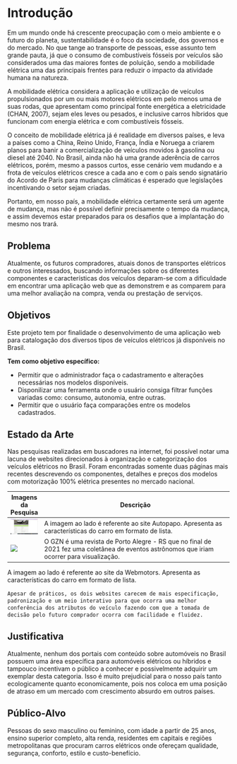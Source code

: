 # Introdução

Em um mundo onde há crescente preocupação com o meio ambiente e o futuro do planeta, sustentabilidade é o foco da sociedade, dos governos e do mercado. No que tange ao transporte de pessoas, esse assunto tem grande pauta, já que o consumo de combustíveis fósseis por veículos são considerados uma das maiores fontes de poluição, sendo a mobilidade elétrica uma das principais frentes para reduzir o impacto da atividade humana na natureza.  

A mobilidade elétrica considera a aplicação e utilização de veículos propulsionados por um ou mais motores elétricos em pelo menos uma de suas rodas, que apresentam como principal fonte energética a eletricidade (CHAN, 2007), sejam eles leves ou pesados, e inclusive carros híbridos que funcionam com energia elétrica e com combustíveis fósseis.  

O conceito de mobilidade elétrica já é realidade em diversos países, e leva a países como a China, Reino Unido, França, Índia e Noruega a criarem planos para banir a comercialização de veículos movidos à gasolina ou diesel até 2040. No Brasil, ainda não há uma grande aderência de carros elétricos, porém, mesmo a passos curtos, esse cenário vem mudando e a frota de veículos elétricos cresce a cada ano e com o país sendo signatário do Acordo de Paris para mudanças climáticas é esperado que legislações incentivando o setor sejam criadas.  

Portanto, em nosso país, a mobilidade elétrica certamente será um agente de mudança, mas não é possível definir precisamente o tempo da mudança, e assim devemos estar preparados para os desafios que a implantação do mesmo nos trará.  


## Problema

Atualmente, os futuros compradores, atuais donos de transportes elétricos e outros interessados, buscando informações sobre os diferentes componentes e características dos veículos deparam-se com a dificuldade em encontrar uma aplicação web que as demonstrem e as comparem para uma melhor avaliação na compra, venda ou prestação de serviços.


## Objetivos

Este projeto tem por finalidade o desenvolvimento de uma aplicação web para catalogação dos diversos tipos de veículos elétricos já disponíveis no Brasil. 

**Tem como objetivo específico:**

- Permitir que o administrador faça o cadastramento e alterações necessárias nos modelos disponíveis.
- Disponilizar uma ferramenta onde o usuário consiga filtrar funções variadas como: consumo, autonomia, entre outras.
- Permitir que o usuário faça comparações entre os modelos cadastrados.


## Estado da Arte

Nas pesquisas realizadas em buscadores na internet, foi possível notar uma lacuna de websites direcionados à organização e categorização dos veículos elétricos no Brasil. Foram encontradas somente duas páginas mais recentes descrevendo os componentes, detalhes e preços dos modelos com motorização 100% elétrica presentes no mercado nacional.

<table>
 <thead>
  <tr>
   <th>Imagens da Pesquisa</th>
   <th>Descrição</th>
  </tr>
 </thead>

 

 <tbody>
  <tr>
   <td><img src="https://github.com/ICEI-PUC-Minas-PMV-SInt/pmv-sint-2021-2-e1-proj-web-t1-grupo-4/raw/main/autopapo.jpg" width=500px></td>
   <td width=500px>A imagem ao lado é referente ao site Autopapo. Apresenta as características do carro em formato de lista.</td>
  </tr>

 

  <tr>
   <td><img src="https://i.ibb.co/N9BQCjv/image.png" width=500px></td>
   <td width=500px>O GZN é uma revista de Porto Alegre - RS que no final de 2021 fez uma coletânea de eventos astrônomos que iriam ocorrer para visualização.</td>
  </tr>

 </tbody>
 
</table>



A imagem ao lado é referente ao site da Webmotors. 
Apresenta as características do carro em formato de lista.



	Apesar de práticos, os dois websites carecem de mais especificação, padronização e um meio interativo para que ocorra uma melhor conferência dos atributos do veículo fazendo com que a tomada de decisão pelo futuro comprador ocorra com facilidade e fluidez.


## Justificativa

Atualmente, nenhum dos portais com conteúdo sobre automóveis no Brasil possuem uma área específica para automóveis elétricos ou híbridos e tampouco incentivam o público a conhecer e possivelmente adquirir um exemplar desta categoria. Isso é muito prejudicial para o nosso país tanto ecologicamente quanto economicamente, pois nos coloca em uma posição de atraso em um mercado com crescimento absurdo em outros países. 

## Público-Alvo

Pessoas do sexo masculino ou feminino, com idade a partir de 25 anos, ensino superior completo, alta renda, residentes em capitais e regiões metropolitanas que procuram carros elétricos onde ofereçam qualidade, segurança, conforto, estilo e custo-benefício.  
